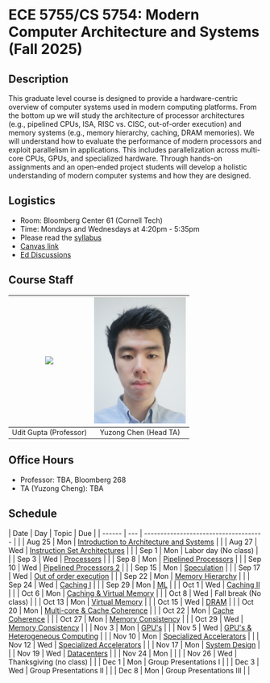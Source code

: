 # ECE 5755/CS 5754: Modern Computer Architecture and Systems (Fall 2025)


## Description

This graduate level course is designed to provide a hardware-centric overview
of computer systems used in modern computing platforms. From the bottom up we
will study the architecture of processor architectures (e.g., pipelined CPUs,
ISA, RISC vs. CISC, out-of-order execution) and memory systems (e.g., memory
hierarchy, caching, DRAM memories). We will understand how to evaluate the
performance of modern processors and exploit parallelism in applications. This
includes parallelization across multi-core CPUs, GPUs, and specialized
hardware. Through hands-on assignments and an open-ended project students will
develop a holistic understanding of modern computer systems and how they are
designed.

## Logistics

- Room: Bloomberg Center 61 (Cornell Tech)
- Time: Mondays and Wednesdays at 4:20pm - 5:35pm
- Please read the [syllabus](https://docs.google.com/document/d/1c3XmxlrQVNDE0xnss6sSYF0FWYahS39ED0Aa_sZlrto/edit?tab=t.0)
- [Canvas link](https://canvas.cornell.edu/courses/79802)
- [Ed Discussions](https://edstem.org/us/join/rsaC57)

## Course Staff


| <img src="https://ugupta.com/assets/images/uditgupta.jpeg" height="250"> | <img src="assets/images/YuzongChen.jpg" height="250"> |
| :-------------:                                                          | :-------------:                                    |
| Udit Gupta (Professor)                                                   |  Yuzong Chen (Head TA)                             |


## Office Hours

- Professor: TBA, Bloomberg 268
- TA (Yuzong Cheng): TBA

## Schedule

| Date   | Day | Topic                                        | Due |
| ------ | --- | -------------------------------------        |     |
| Aug 25 | Mon | [Introduction to Architecture and Systems]() |     |
| Aug 27 | Wed | [Instruction Set Architectures]()            |     |
| Sep 1  | Mon | Labor day (No class)                         |     |
| Sep 3  | Wed | [Processors]()                               |     |
| Sep 8  | Mon | [Pipelined Processors]()                     |     |
| Sep 10 | Wed | [Pipelined Processors 2]()                   |     |
| Sep 15 | Mon | [Speculation]()                              |     |
| Sep 17 | Wed | [Out of order execution]()                   |     |
| Sep 22 | Mon | [Memory Hierarchy]()                         |     |
| Sep 24 | Wed | [Caching I]()                                |     |
| Sep 29 | Mon | [ML]()                                       |     |
| Oct 1  | Wed | [Caching II]()                               |     |
| Oct 6  | Mon | [Caching & Virtual Memory]()                 |     |
| Oct 8  | Wed | Fall break (No class)                        |     |
| Oct 13 | Mon | [Virtual Memory]()                           |     |
| Oct 15 | Wed | [DRAM]()                                     |     |
| Oct 20 | Mon | [Multi-core & Cache Coherence]()             |     |
| Oct 22 | Mon | [Cache Coherence]()                          |     |
| Oct 27 | Mon | [Memory Consistency]()                       |     |
| Oct 29 | Wed | [Memory Consistency]()                       |     |
| Nov 3  | Mon | [GPU's]()                                    |     |
| Nov 5  | Wed | [GPU's & Heterogeneous Computing]()          |     |
| Nov 10 | Mon | [Specialized Accelerators]()                 |     |
| Nov 12 | Wed | [Specialized Accelerators]()                 |     |
| Nov 17 | Mon | [System Design]()                            |     |
| Nov 19 | Wed | [Datacenters]()                              |     |
| Nov 24 | Mon |                                              |     |
| Nov 26 | Wed | Thanksgiving (no class)                      |     |
| Dec 1  | Mon | Group Presentations I                        |     |
| Dec 3  | Wed | Group Presentations II                       |     |
| Dec 8  | Mon | Group Presentations III                      |     |
